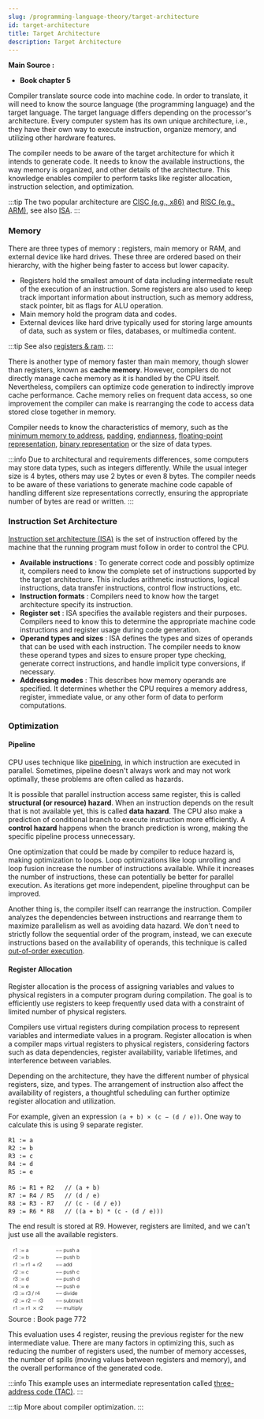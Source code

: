```yaml
---
slug: /programming-language-theory/target-architecture
id: target-architecture
title: Target Architecture
description: Target Architecture
---
```


**Main Source :**

- **Book chapter 5**

Compiler translate source code into machine code. In order to translate, it will need to know the source language (the programming language) and the target language. The target language differs depending on the processor's architecture. Every computer system has its own unique architecture, i.e., they have their own way to execute instruction, organize memory, and utilizing other hardware features.

The compiler needs to be aware of the target architecture for which it intends to generate code. It needs to know the available instructions, the way memory is organized, and other details of the architecture. This knowledge enables compiler to perform tasks like register allocation, instruction selection, and optimization.

:::tip
The two popular architecture are [CISC (e.g., x86)](/computer-organization-and-architecture/isa#cisc) and [RISC (e.g., ARM)](/computer-organization-and-architecture/isa#risc), see also [ISA](/computer-organization-and-architecture/isa).
:::

### Memory

There are three types of memory : registers, main memory or RAM, and external device like hard drives. These three are ordered based on their hierarchy, with the higher being faster to access but lower capacity.

- Registers hold the smallest amount of data including intermediate result of the execution of an instruction. Some registers are also used to keep track important information about instruction, such as memory address, stack pointer, bit as flags for ALU operation.
- Main memory hold the program data and codes.
- External devices like hard drive typically used for storing large amounts of data, such as system or files, databases, or multimedia content.

:::tip
See also [registers & ram](/computer-organization-and-architecture/registers-and-ram).
:::

There is another type of memory faster than main memory, though slower than registers, known as **cache memory**. However, compilers do not directly manage cache memory as it is handled by the CPU itself. Nevertheless, compilers can optimize code generation to indirectly improve cache performance. Cache memory relies on frequent data access, so one improvement the compiler can make is rearranging the code to access data stored close together in memory.

Compiler needs to know the characteristics of memory, such as the [minimum memory to address](/computer-organization-and-architecture/coa-fundamentals#word-size), [padding](/computer-organization-and-architecture/coa-fundamentals#padding), [endianness](/computer-organization-and-architecture/coa-fundamentals#endianness), [floating-point representation](/computer-and-programming-fundamentals/floating-number#floating-number-representation), [binary representation](/computer-and-programming-fundamentals/binary-representation#binary-representation) or the size of data types.

:::info
Due to architectural and requirements differences, some computers may store data types, such as integers differently. While the usual integer size is 4 bytes, others may use 2 bytes or even 8 bytes. The compiler needs to be aware of these variations to generate machine code capable of handling different size representations correctly, ensuring the appropriate number of bytes are read or written.
:::

### Instruction Set Architecture

[Instruction set architecture (ISA)](/computer-organization-and-architecture/isa) is the set of instruction offered by the machine that the running program must follow in order to control the CPU.

- **Available instructions** : To generate correct code and possibly optimize it, compilers need to know the complete set of instructions supported by the target architecture. This includes arithmetic instructions, logical instructions, data transfer instructions, control flow instructions, etc.
- **Instruction formats** : Compilers need to know how the target architecture specify its instruction.
- **Register set** : ISA specifies the available registers and their purposes. Compilers need to know this to determine the appropriate machine code instructions and register usage during code generation.
- **Operand types and sizes** : ISA defines the types and sizes of operands that can be used with each instruction. The compiler needs to know these operand types and sizes to ensure proper type checking, generate correct instructions, and handle implicit type conversions, if necessary.
- **Addressing modes** : This describes how memory operands are specified. It determines whether the CPU requires a memory address, register, immediate value, or any other form of data to perform computations.

### Optimization

#### Pipeline

CPU uses technique like [pipelining](/computer-organization-and-architecture/cpu-design#pipelining), in which instruction are executed in parallel. Sometimes, pipeline doesn't always work and may not work optimally, these problems are often called as hazards.

It is possible that parallel instruction access same register, this is called **structural (or resource) hazard**. When an instruction depends on the result that is not available yet, this is called **data hazard**. The CPU also make a prediction of conditional branch to execute instruction more efficiently. A **control hazard** happens when the branch prediction is wrong, making the specific pipeline process unnecessary.

One optimization that could be made by compiler to reduce hazard is, making optimization to loops. Loop optimizations like loop unrolling and loop fusion increase the number of instructions available. While it increases the number of instructions, these can potentially be better for parallel execution. As iterations get more independent, pipeline throughput can be improved.

Another thing is, the compiler itself can rearrange the instruction. Compiler analyzes the dependencies between instructions and rearrange them to maximize parallelism as well as avoiding data hazard. We don't need to strictly follow the sequential order of the program, instead, we can execute instructions based on the availability of operands, this technique is called [out-of-order execution](/computer-organization-and-architecture/cpu-design#out-of-order-execution).

#### Register Allocation

Register allocation is the process of assigning variables and values to physical registers in a computer program during compilation. The goal is to efficiently use registers to keep frequently used data with a constraint of limited number of physical registers.

Compilers use virtual registers during compilation process to represent variables and intermediate values in a program. Register allocation is when a compiler maps virtual registers to physical registers, considering factors such as data dependencies, register availability, variable lifetimes, and interference between variables.

Depending on the architecture, they have the different number of physical registers, size, and types. The arrangement of instruction also affect the availability of registers, a thoughtful scheduling can further optimize register allocation and utilization.

For example, given an expression `(a + b) × (c − (d / e))`. One way to calculate this is using 9 separate register.

```
R1 := a
R2 := b
R3 := c
R4 := d
R5 := e

R6 := R1 + R2   // (a + b)
R7 := R4 / R5   // (d / e)
R8 := R3 - R7   // (c - (d / e))
R9 := R6 * R8   // ((a + b) * (c - (d / e)))
```

The end result is stored at R9. However, registers are limited, and we can't just use all the available registers.

![Better register allocation](./better-register-allocation.png)  
Source : Book page 772

This evaluation uses 4 register, reusing the previous register for the new intermediate value. There are many factors in optimizing this, such as reducing the number of registers used, the number of memory accesses, the number of spills (moving values between registers and memory), and the overall performance of the generated code.

:::info
This example uses an intermediate representation called [three-address code (TAC)](/compilers/intermediate-representation#linear-ir).
:::

:::tip
More about compiler optimization.
:::
